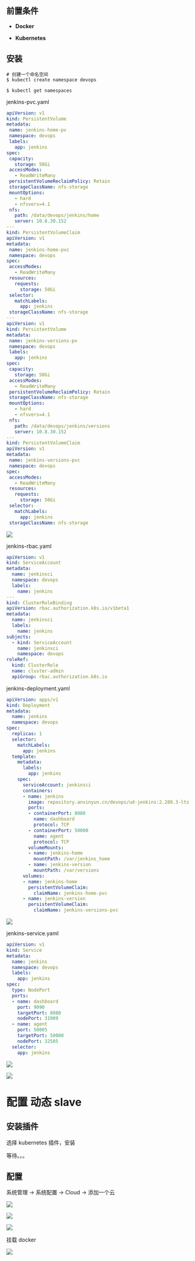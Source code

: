 ## 前置条件

- **Docker**

- **Kubernetes**

## 安装



```shell
# 创建一个命名空间
$ kubectl create namespace devops

$ kubectl get namespaces

```

 jenkins-pvc.yaml

 ```yaml
apiVersion: v1
kind: PersistentVolume
metadata:
  name: jenkins-home-pv
  namespace: devops
  labels:
    app: jenkins
spec:
  capacity:          
    storage: 50Gi
  accessModes:       
    - ReadWriteMany
  persistentVolumeReclaimPolicy: Retain  
  storageClassName: nfs-storage
  mountOptions:
    - hard
    - nfsvers=4.1    
  nfs:            
    path: /data/devops/jenkins/home
    server: 10.8.30.152
---
kind: PersistentVolumeClaim
apiVersion: v1
metadata:
  name: jenkins-home-pvc
  namespace: devops
spec:
  accessModes:
    - ReadWriteMany
  resources:
    requests:
      storage: 50Gi
  selector:
    matchLabels:
      app: jenkins
  storageClassName: nfs-storage
---      
apiVersion: v1
kind: PersistentVolume
metadata:
  name: jenkins-versions-pv
  namespace: devops
  labels:
    app: jenkins
spec:
  capacity:          
    storage: 50Gi
  accessModes:       
    - ReadWriteMany
  persistentVolumeReclaimPolicy: Retain  
  storageClassName: nfs-storage
  mountOptions:
    - hard
    - nfsvers=4.1    
  nfs:            
    path: /data/devops/jenkins/versions
    server: 10.8.30.152
---
kind: PersistentVolumeClaim
apiVersion: v1
metadata:
  name: jenkins-versions-pvc
  namespace: devops
spec:
  accessModes:
    - ReadWriteMany
  resources:
    requests:
      storage: 50Gi
  selector:
    matchLabels:
      app: jenkins
  storageClassName: nfs-storage
 ```



  ![](https://raw.githubusercontent.com/vinloong/imgchr/main/notes/img/202201191028741.png)



jenkins-rbac.yaml

```yaml
apiVersion: v1
kind: ServiceAccount
metadata:
  name: jenkinsci
  namespace: devops
  labels:
    name: jenkins
---
kind: ClusterRoleBinding
apiVersion: rbac.authorization.k8s.io/v1beta1
metadata:
  name: jenkinsci
  labels:
    name: jenkins
subjects:
  - kind: ServiceAccount
    name: jenkinsci
    namespace: devops
roleRef:
  kind: ClusterRole
  name: cluster-admin
  apiGroup: rbac.authorization.k8s.io

```

jenkins-deployment.yaml

```yaml
apiVersion: apps/v1
kind: Deployment
metadata:
  name: jenkins
  namespace: devops
spec:
  replicas: 1
  selector:
    matchLabels:
      app: jenkins
  template:
    metadata:
      labels:
        app: jenkins
    spec:
      serviceAccount: jenkinsci
      containers:
      - name: jenkins
        image: repository.anxinyun.cn/devops/ud-jenkins:2.289.3-lts
        ports:
        - containerPort: 8080
          name: dashboard
          protocol: TCP
        - containerPort: 50000
          name: agent
          protocol: TCP
        volumeMounts:
        - name: jenkins-home
          mountPath: /var/jenkins_home
        - name: jenkins-version
          mountPath: /var/versions
      volumes:
      - name: jenkins-home
        persistentVolumeClaim:
          claimName: jenkins-home-pvc
      - name: jenkins-version
        persistentVolumeClaim:
          claimName: jenkins-versions-pvc
```





 ![](https://raw.githubusercontent.com/vinloong/imgchr/main/notes/img/202201191029810.png)

jenkins-service.yaml

```yaml
apiVersion: v1
kind: Service
metadata:
  name: jenkins
  namespace: devops
  labels:
    app: jenkins
spec:
  type: NodePort
  ports:
  - name: dashboard
    port: 9090
    targetPort: 8080
    nodePort: 31909
  - name: agent
    port: 50005
    targetPort: 50000
    nodePort: 32505
  selector:
    app: jenkins
```



 ![](https://raw.githubusercontent.com/vinloong/imgchr/main/notes/img/202201191029303.png)



 ![](https://raw.githubusercontent.com/vinloong/imgchr/main/notes/img/202201191030495.png)

 

# 配置 动态 slave

## 安装插件

选择 kubernetes 插件，安装

等待。。。

## 配置

系统管理 -> 系统配置 -> Cloud -> 添加一个云

 ![](https://raw.githubusercontent.com/vinloong/imgchr/main/notes/img/202201191031640.png)





 ![](https://raw.githubusercontent.com/vinloong/imgchr/main/notes/img/202201191032573.png)



 ![](https://raw.githubusercontent.com/vinloong/imgchr/main/notes/img/202201191032395.png)



挂载 docker 

 ![](https://raw.githubusercontent.com/vinloong/imgchr/main/notes/img/202201191032758.png)





